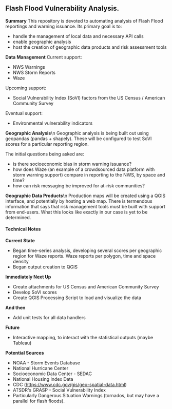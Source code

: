 ## Flash Flood Vulnerability Analysis.

**Summary**
This repository is devoted to automating analysis of Flash Flood reportings and warning issuance.  Its primary goal is to:
- handle the management of local data and necessary API calls
- enable geographic analysis
- host the creation of geographic data products and risk assessment tools

**Data Management**
Current support:
- NWS Warnings
- NWS Storm Reports
- Waze

Upcoming support:
- Social Vulnerability Index (SoVI) factors from the US Census / American Community Survey

Eventual support:
- Environmental vulnerability indicators 

**Geographic Analysis**\n
Geographic analysis is being built out using geopandas (pandas + shapely).  These will be configured to test SoVI scores for a particular reporting region. 

The initial questions being asked are:
- is there socioeconomic bias in storm warning issuance?
- how does Waze (an example of a crowdsourced data platform with storm warning support) compare in reporting to the NWS, by space and time?
- how can risk messaging be improved for at-risk communities?

**Geographic Data Products**\n
Production maps will be created using a QGIS interface, and potentially by hosting a web map.  There is termendous information that says that risk management tools must be built with support from end-users.  What this looks like exactly in our case is yet to be determined.  


#### Technical Notes

**Current State**
* Began time-series analysis, developing several scores per geographic region for Waze reports.  Waze reports per polygon, time and space density
* Began output creation to QGIS

**Immediately Next Up**
* Create attachments for US Census and American Community Survey
* Develop SoVI scores
* Create QGIS Processing Script to load and visualize the data

**And then**
* Add unit tests for all data handlers

**Future**
* Interactive mapping, to interact with the statistical outputs (maybe Tableau)

**Potential Sources**
* NOAA - Storm Events Database
* National Hurricane Center
* Socioeconomic Data Center - SEDAC
* National Housing Index Data
* CDC (https://www.cdc.gov/gis/geo-spatial-data.html)
* ATSDR's GRASP - Social Vulnerability Index
* Particularly Dangerous Situation Warnings (tornados, but may have a parallel for flash floods).
